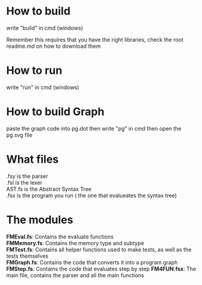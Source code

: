 # How to build
write "build" in cmd (windows)

Remember this requires that you have the right libraries, check the root readme.md on how to download them
# How to run 
write "run" in cmd (windows)

# How to build Graph
paste the graph code into pg.dot 
then write "pg" in cmd 
then open the pg.svg file
# What files 
.fsy is the parser  
.fsl is the lexer  
AST.fs is the Abstract Syntax Tree  
.fsx is the program you run ( the one that evalueates the syntax tree)


# The modules
**FMEval.fs**: Contains the evaluate functions  
**FMMemory.fs**: Contains the memory type and subtype  
**FMTest.fs**: Contains all helper functions used to make tests, as well as the tests themselves  
**FMGraph.fs**: Contains the code that converts it into a program graph
**FMStep.fs**: Contains the code that evaluates step by step
**FM4FUN.fsx**: The main file, contains the parser and all the main functions